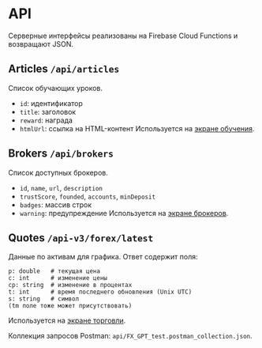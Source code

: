 # API

Серверные интерфейсы реализованы на Firebase Cloud Functions и возвращают JSON.

## Articles `/api/articles`
Список обучающих уроков.
- `id`: идентификатор
- `title`: заголовок
- `reward`: награда
- `htmlUrl`: ссылка на HTML-контент
Используется на [экране обучения](screen_1_learning.md).

## Brokers `/api/brokers`
Список доступных брокеров.
- `id`, `name`, `url`, `description`
- `trustScore`, `founded`, `accounts`, `minDeposit`
- `badges`: массив строк
- `warning`: предупреждение
Используется на [экране брокеров](screen_3_brokers.md).

## Quotes `/api-v3/forex/latest`
Данные по активам для графика.
Ответ содержит поля:
```
p: double   # текущая цена
c: int      # изменение цены
cp: string  # изменение в процентах
t: int      # время последнего обновления (Unix UTC)
s: string   # символ
(tm поле тоже может присутствовать)
```
Используется на [экране торговли](screen_2_trading.md).

Коллекция запросов Postman: `api/FX_GPT_test.postman_collection.json`.
